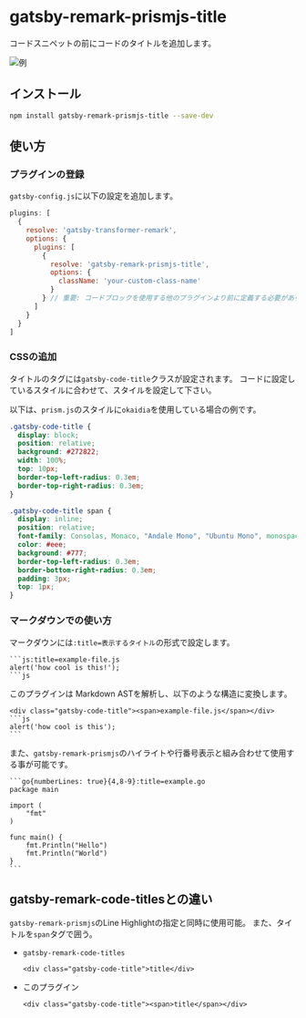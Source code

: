 # gatsby-remark-prismjs-title

コードスニペットの前にコードのタイトルを追加します。

![例](https://github.com/otanu/gatsby-remark-prismjs-title/blob/master/example/code-title.png?raw=true)

## インストール

```bash
npm install gatsby-remark-prismjs-title --save-dev
```

## 使い方

### プラグインの登録

`gatsby-config.js`に以下の設定を追加します。

```js
plugins: [
  {
    resolve: 'gatsby-transformer-remark',
    options: {
      plugins: [
        {
          resolve: 'gatsby-remark-prismjs-title',
          options: {
            className: 'your-custom-class-name'
          }
        } // 重要: コードブロックを使用する他のプラグインより前に定義する必要があります。
      ]
    }
  }
]
```

### CSSの追加

タイトルのタグには`gatsby-code-title`クラスが設定されます。
コードに設定しているスタイルに合わせて、スタイルを設定して下さい。

以下は、`prism.js`のスタイルに`okaidia`を使用している場合の例です。

```css
.gatsby-code-title {
  display: block;
  position: relative;
  background: #272822;
  width: 100%;
  top: 10px;
  border-top-left-radius: 0.3em;
  border-top-right-radius: 0.3em;
}

.gatsby-code-title span {
  display: inline;
  position: relative;
  font-family: Consolas, Monaco, "Andale Mono", "Ubuntu Mono", monospace;
  color: #eee;
  background: #777;
  border-top-left-radius: 0.3em;
  border-bottom-right-radius: 0.3em;
  padding: 3px;
  top: 1px;
}
```

### マークダウンでの使い方

マークダウンには`:title=表示するタイトル`の形式で設定します。

``````
```js:title=example-file.js
alert('how cool is this!');
```js
``````

このプラグインは Markdown ASTを解析し、以下のような構造に変換します。

``````
<div class="gatsby-code-title"><span>example-file.js</span></div>
```js
alert('how cool is this');
```
``````

また、`gatsby-remark-prismjs`のハイライトや行番号表示と組み合わせて使用する事が可能です。

``````
```go{numberLines: true}{4,8-9}:title=example.go
package main

import (
	"fmt"
)

func main() {
	fmt.Println("Hello")
	fmt.Println("World")
}
```
``````

## gatsby-remark-code-titlesとの違い

`gatsby-remark-prismjs`のLine Highlightの指定と同時に使用可能。
また、タイトルを`span`タグで囲う。

- `gatsby-remark-code-titles`

  `<div class="gatsby-code-title">title</div>`

- このプラグイン

  `<div class="gatsby-code-title"><span>title</span></div>`
